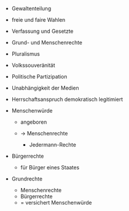 - Gewaltenteilung
- freie und faire Wahlen
- Verfassung und Gesetzte
- Grund- und Menschenrechte
- Pluralismus
- Volkssouveränität
- Politische Partizipation
- Unabhängigkeit der Medien
- Herrschaftsanspruch demokratisch legitimiert

- Menschenwürde
	- angeboren
	
	- -> Menschenrechte
		- Jedermann-Rechte

- Bürgerrechte
	- für Bürger eines Staates

- Grundrechte
	- Menschenrechte
	- Bürgerrechte
	- = versichert Menschenwürde

